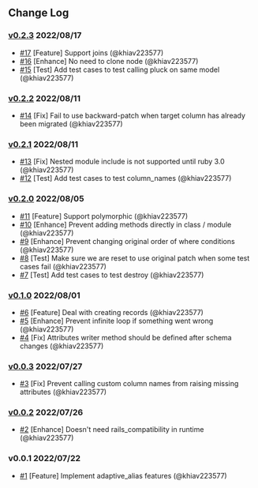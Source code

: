 ## Change Log

### [v0.2.3](https://github.com/khiav223577/adaptive_alias/compare/v0.2.2...v0.2.3) 2022/08/17
- [#17](https://github.com/khiav223577/adaptive_alias/pull/17) [Feature] Support joins (@khiav223577)
- [#16](https://github.com/khiav223577/adaptive_alias/pull/16) [Enhance] No need to clone node (@khiav223577)
- [#15](https://github.com/khiav223577/adaptive_alias/pull/15) [Test] Add test cases to test calling pluck on same model (@khiav223577)

### [v0.2.2](https://github.com/khiav223577/adaptive_alias/compare/v0.2.1...v0.2.2) 2022/08/11
- [#14](https://github.com/khiav223577/adaptive_alias/pull/14) [Fix] Fail to use backward-patch when target column has already been migrated (@khiav223577)

### [v0.2.1](https://github.com/khiav223577/adaptive_alias/compare/v0.2.0...v0.2.1) 2022/08/11
- [#13](https://github.com/khiav223577/adaptive_alias/pull/13) [Fix] Nested module include is not supported until ruby 3.0 (@khiav223577)
- [#12](https://github.com/khiav223577/adaptive_alias/pull/12) [Test] Add test cases to test column_names (@khiav223577)

### [v0.2.0](https://github.com/khiav223577/adaptive_alias/compare/v0.1.0...v0.2.0) 2022/08/05
- [#11](https://github.com/khiav223577/adaptive_alias/pull/11) [Feature] Support polymorphic (@khiav223577)
- [#10](https://github.com/khiav223577/adaptive_alias/pull/10) [Enhance] Prevent adding methods directly in class / module (@khiav223577)
- [#9](https://github.com/khiav223577/adaptive_alias/pull/9) [Enhance] Prevent changing original order of where conditions (@khiav223577)
- [#8](https://github.com/khiav223577/adaptive_alias/pull/8) [Test] Make sure we are reset to use original patch when some test cases fail (@khiav223577)
- [#7](https://github.com/khiav223577/adaptive_alias/pull/7) [Test] Add test cases to test destroy (@khiav223577)

### [v0.1.0](https://github.com/khiav223577/adaptive_alias/compare/v0.0.3...v0.1.0) 2022/08/01
- [#6](https://github.com/khiav223577/adaptive_alias/pull/6) [Feature] Deal with creating records (@khiav223577)
- [#5](https://github.com/khiav223577/adaptive_alias/pull/5) [Enhance] Prevent infinite loop if something went wrong (@khiav223577)
- [#4](https://github.com/khiav223577/adaptive_alias/pull/4) [Fix] Attributes writer method should be defined after schema changes (@khiav223577)

### [v0.0.3](https://github.com/khiav223577/adaptive_alias/compare/v0.0.2...v0.0.3) 2022/07/27
- [#3](https://github.com/khiav223577/adaptive_alias/pull/3) [Fix] Prevent calling custom column names from raising missing attributes (@khiav223577)

### [v0.0.2](https://github.com/khiav223577/adaptive_alias/compare/v0.0.1...v0.0.2) 2022/07/26
- [#2](https://github.com/khiav223577/adaptive_alias/pull/2) [Enhance] Doesn't need rails_compatibility in runtime (@khiav223577)

### v0.0.1 2022/07/22
- [#1](https://github.com/khiav223577/adaptive_alias/pull/1) [Feature] Implement adaptive_alias features (@khiav223577)
